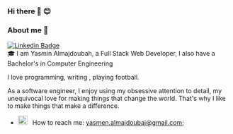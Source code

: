 ### Hi there 👋 :blush:
### About me :information_desk_person:

[![Linkedin Badge](https://img.shields.io/badge/-LinkedIn-0e76a8?style=flat-square&logo=Linkedin&logoColor=white)](https://www.linkedin.com/in/yasmen-almajdoubah/)
<br/>
🎓 I am Yasmin Almajdoubah, a Full Stack Web Developer, I also have a Bachelor's in Computer Engineering 

 I love programming, writing , playing football.

As a software engineer, I enjoy using my obsessive attention to detail, my unequivocal love for making things that change the world. That's why I like to make things that make a difference.

- <img src="https://github.com/Gapur/Gapur/blob/main/assets/letterbox.gif?raw=true" width="21" />&nbsp;&nbsp; How to reach me: yasmen.almajdoubaj@gmail.com;


</br>

<!--
**yasmenalmajdoubah/yasmenalmajdoubah** is a ✨ _special_ ✨ repository because its `README.md` (this file) appears on your GitHub profile.

Here are some ideas to get you started:

- 🔭 I’m currently working on ...
- 🌱 I’m currently learning ...
- 👯 I’m looking to collaborate on ...
- 🤔 I’m looking for help with ...
- 💬 Ask me about ...
- 📫 How to reach me: ...
- 😄 Pronouns: ...
- ⚡ Fun fact: ...
-->
